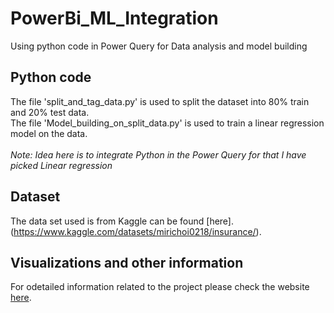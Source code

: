 # PowerBi_ML_Integration
Using python code in Power Query for Data analysis and model building

## Python code

The file 'split_and_tag_data.py' is used to split the dataset into 80% train and 20% test data. <br>
The file 'Model_building_on_split_data.py' is used to train a linear regression model on the data. <br><br>
<i>Note: Idea here is to integrate Python in the Power Query for that I have picked Linear regression</i>

## Dataset

The data set used is from Kaggle can be found [here].(https://www.kaggle.com/datasets/mirichoi0218/insurance/).

## Visualizations and other information
For odetailed information related to the project please check the website [here](http://<yet_to_be_added>.com/).
